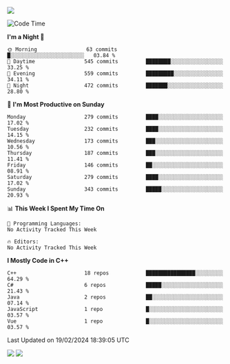 ![](https://komarev.com/ghpvc/?username=lilpidgey&color=red)
<!--START_SECTION:waka-->
![Code Time](http://img.shields.io/badge/Code%20Time-1%2C491%20hrs%2018%20mins-blue)

**I'm a Night 🦉** 

```text
🌞 Morning                63 commits          █░░░░░░░░░░░░░░░░░░░░░░░░   03.84 % 
🌆 Daytime                545 commits         ████████░░░░░░░░░░░░░░░░░   33.25 % 
🌃 Evening                559 commits         █████████░░░░░░░░░░░░░░░░   34.11 % 
🌙 Night                  472 commits         ███████░░░░░░░░░░░░░░░░░░   28.80 % 
```
📅 **I'm Most Productive on Sunday** 

```text
Monday                   279 commits         ████░░░░░░░░░░░░░░░░░░░░░   17.02 % 
Tuesday                  232 commits         ████░░░░░░░░░░░░░░░░░░░░░   14.15 % 
Wednesday                173 commits         ███░░░░░░░░░░░░░░░░░░░░░░   10.56 % 
Thursday                 187 commits         ███░░░░░░░░░░░░░░░░░░░░░░   11.41 % 
Friday                   146 commits         ██░░░░░░░░░░░░░░░░░░░░░░░   08.91 % 
Saturday                 279 commits         ████░░░░░░░░░░░░░░░░░░░░░   17.02 % 
Sunday                   343 commits         █████░░░░░░░░░░░░░░░░░░░░   20.93 % 
```


📊 **This Week I Spent My Time On** 

```text
💬 Programming Languages: 
No Activity Tracked This Week

🔥 Editors: 
No Activity Tracked This Week
```

**I Mostly Code in C++** 

```text
C++                      18 repos            ████████████████░░░░░░░░░   64.29 % 
C#                       6 repos             █████░░░░░░░░░░░░░░░░░░░░   21.43 % 
Java                     2 repos             ██░░░░░░░░░░░░░░░░░░░░░░░   07.14 % 
JavaScript               1 repo              █░░░░░░░░░░░░░░░░░░░░░░░░   03.57 % 
Vue                      1 repo              █░░░░░░░░░░░░░░░░░░░░░░░░   03.57 % 
```




 Last Updated on 19/02/2024 18:39:05 UTC
<!--END_SECTION:waka-->
![](https://hit.yhype.me/github/profile?user_id=42968544)
![](https://komarev.com/ghpvc/?lilpidgey)
